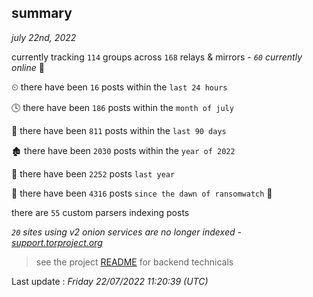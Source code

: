 
## summary
_july 22nd, 2022_

currently tracking `114` groups across `168` relays & mirrors - _`60` currently online_ 📡

⏲ there have been `16` posts within the `last 24 hours`

🕓 there have been `186` posts within the `month of july`

📅 there have been `811` posts within the `last 90 days`

🏚 there have been `2030` posts within the `year of 2022`

🚀 there have been `2252` posts `last year`

🦕 there have been `4316` posts `since the dawn of ransomwatch` 🐣

there are `55` custom parsers indexing posts

_`20` sites using v2 onion services are no longer indexed - [support.torproject.org](https://support.torproject.org/onionservices/v2-deprecation/)_

> see the project [README](https://github.com/jmousqueton/ransomwatch#readme) for backend technicals



Last update : _Friday 22/07/2022 11:20:39 (UTC)_

